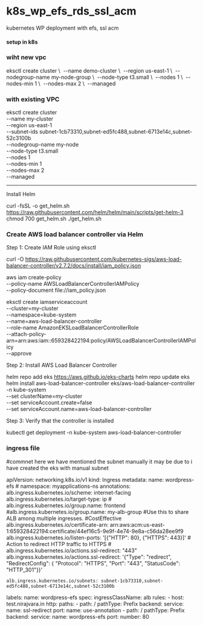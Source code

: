 # k8s_wp_efs_rds_ssl_acm
kubernetes WP deployment with efs, ssl acm 

#### setup in k8s 

### wiht new vpc
eksctl create cluster \  --name demo-cluster \  --region us-east-1 \  --nodegroup-name my-node-group \  --node-type t3.small \  --nodes 1 \  --nodes-min 1 \  --nodes-max 2 \  --managed

### with existing VPC 
eksctl create cluster \
  --name my-cluster \
  --region us-east-1 \
  --subnet-ids subnet-1cb73310,subnet-ed5fc488,subnet-6713e14c,subnet-52c3100b \
  --nodegroup-name my-node \
  --node-type t3.small \
  --nodes 1 \
  --nodes-min 1 \
  --nodes-max 2 \
  --managed

-----------------

Install Helm

curl -fsSL -o get_helm.sh https://raw.githubusercontent.com/helm/helm/main/scripts/get-helm-3
chmod 700 get_helm.sh
./get_helm.sh


### Create AWS load balancer controller via Helm
Step 1: Create IAM Role using eksctl

curl -O https://raw.githubusercontent.com/kubernetes-sigs/aws-load-balancer-controller/v2.7.2/docs/install/iam_policy.json

aws iam create-policy \
    --policy-name AWSLoadBalancerControllerIAMPolicy \
    --policy-document file://iam_policy.json

eksctl create iamserviceaccount \
  --cluster=my-cluster \
  --namespace=kube-system \
  --name=aws-load-balancer-controller \
  --role-name AmazonEKSLoadBalancerControllerRole \
  --attach-policy-arn=arn:aws:iam::659328422194:policy/AWSLoadBalancerControllerIAMPolicy \
  --approve

Step 2: Install AWS Load Balancer Controller

helm repo add eks https://aws.github.io/eks-charts
helm repo update eks
helm install aws-load-balancer-controller eks/aws-load-balancer-controller \
  -n kube-system \
  --set clusterName=my-cluster \
  --set serviceAccount.create=false \
  --set serviceAccount.name=aws-load-balancer-controller 
  
Step 3: Verify that the controller is installed

kubectl get deployment -n kube-system aws-load-balancer-controller 


### ingress file 

#commnet here we have mentioned the subnet manually it may be due to i have created the eks with manual subnet 


apiVersion: networking.k8s.io/v1
kind: Ingress
metadata:
  name: wordpress-efs
    #  namespace: myapplications-ns
  annotations:
    alb.ingress.kubernetes.io/scheme: internet-facing
    alb.ingress.kubernetes.io/target-type: ip
      #    alb.ingress.kubernetes.io/group.name: frontend
      #alb.ingress.kubernetes.io/group.name: my-alb-group  #Use this to share ALB among multiple ingresses. #CostEffective
    alb.ingress.kubernetes.io/certificate-arn: arn:aws:acm:us-east-1:659328422194:certificate/44ef16c5-9e9f-4e74-9e8a-c56da28ee9f9
    alb.ingress.kubernetes.io/listen-ports: '[{"HTTP": 80}, {"HTTPS": 443}]'
     # Action to redirect HTTP traffic to HTTPS
     #    alb.ingress.kubernetes.io/actions.ssl-redirect: "443"
    alb.ingress.kubernetes.io/actions.ssl-redirect: '{"Type": "redirect", "RedirectConfig": { "Protocol": "HTTPS", "Port": "443", "StatusCode": "HTTP_301"}}'

    alb.ingress.kubernetes.io/subnets: subnet-1cb73310,subnet-ed5fc488,subnet-6713e14c,subnet-52c3100b
  labels:
    name: wordpress-efs
spec:
  ingressClassName: alb
  rules:
    - host: test.nirajvara.in
      http:
        paths:
        - path: /
          pathType: Prefix
          backend:
            service:
              name: ssl-redirect
              port:
                name: use-annotation
        - path: /
          pathType: Prefix
          backend:
            service:
              name: wordpress-efs
              port:
                number: 80
